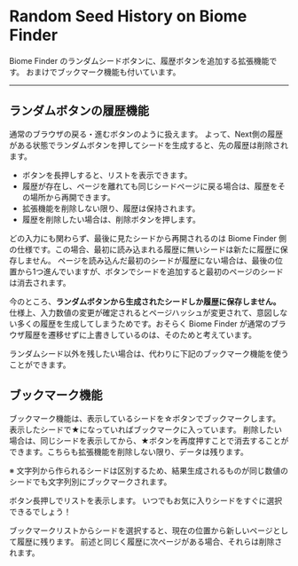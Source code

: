 # Random Seed History on Biome Finder

Biome Finder のランダムシードボタンに、履歴ボタンを追加する拡張機能です。
おまけでブックマーク機能も付いています。

---

## ランダムボタンの履歴機能

通常のブラウザの戻る・進むボタンのように扱えます。
よって、Next側の履歴がある状態でランダムボタンを押してシードを生成すると、先の履歴は削除されます。

- ボタンを長押しすると、リストを表示できます。
- 履歴が存在し、ページを離れても同じシードページに戻る場合は、履歴をその場所から再開できます。
- 拡張機能を削除しない限り、履歴は保持されます。
- 履歴を削除したい場合は、削除ボタンを押します。

どの入力にも関わらず、最後に見たシードから再開されるのは Biome Finder 側の仕様です。この場合、最初に読み込まれる履歴に無いシードは新たに履歴に保存しません。
ページを読み込んだ最初のシードが履歴にない場合は、最後の位置から1つ進んでいますが、ボタンでシードを追加すると最初のページのシードは消去されます。

今のところ、**ランダムボタンから生成されたシードしか履歴に保存しません。**
仕様上、入力数値の変更が確定されるとページハッシュが変更されて、意図しない多くの履歴を生成してしまうためです。おそらく Biome Finder が通常のブラウザ履歴を遷移せずに上書きしているのは、そのためと考えています。

ランダムシード以外を残したい場合は、代わりに下記のブックマーク機能を使うことができます。

## ブックマーク機能
  
ブックマーク機能は、表示しているシードを☆ボタンでブックマークします。
表示したシードで★になっていればブックマークに入っています。
削除したい場合は、同じシードを表示してから、★ボタンを再度押すことで消去することができます。こちらも拡張機能を削除しない限り、データは残ります。

※ 文字列から作られるシードは区別するため、結果生成されるものが同じ数値のシードでも文字列別にブックマークされます。

ボタン長押しでリストを表示します。
いつでもお気に入りシードをすぐに選択できるでしょう！

ブックマークリストからシードを選択すると、現在の位置から新しいページとして履歴に残ります。
前述と同じく履歴に次ページがある場合、それらは削除されます。
